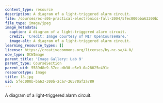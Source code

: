```yaml
---
content_type: resource
description: A diagram of a light-triggered alarm circuit.
file: /courses/ec-s06-practical-electronics-fall-2004/5fec000bba63300b2ca726570af2a789_13.jpg
file_type: image/jpeg
image_metadata:
  caption: A diagram of a light-triggered alarm circuit.
  credit: 'Credit: Image courtesy of MIT OpenCourseWare.'
  image-alt: A diagram of a light-triggered alarm circuit.
learning_resource_types: []
license: https://creativecommons.org/licenses/by-nc-sa/4.0/
ocw_type: OCWImage
parent_title: 'Image Gallery: Lab 9'
parent_type: CourseSection
parent_uid: 5589d8e9-37cc-db30-e5e3-0a28025e491c
resourcetype: Image
title: 13.jpg
uid: 5fec000b-ba63-300b-2ca7-26570af2a789
---
```

A diagram of a light-triggered alarm circuit.